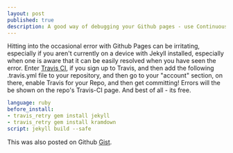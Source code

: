 ```yaml
---
layout: post
published: true
description: A good way of debugging your Github pages - use Continuous Integration.
---
```


Hitting into the occasional error with Github Pages can be irritating, especially if you aren't currently on a device with Jekyll installed, especially when one is aware that it can be easily resolved when you have seen the error. Enter [Travis CI](https://travis-ci.org/), if you sign up to Travis, and then add the following .travis.yml file to your repository, and then go to your "account" section, on there, enable Travis for your Repo, and then get committing! Errors will the be shown on the repo's Travis-CI page. And best of all - its free.

```yaml
language: ruby
before_install:
- travis_retry gem install jekyll
- travis_retry gem install kramdown
script: jekyll build --safe
```

This was also posted on Github [Gist](https://gist.github.com/isaacrg/899139a72dace90bc730).
